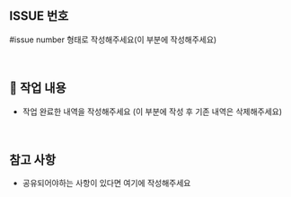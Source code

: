 ## ISSUE 번호

#issue number 형태로 작성해주세요(이 부분에 작성해주세요)

<br/>

## 🔎 작업 내용

- 작업 완료한 내역을 작성해주세요 (이 부분에 작성 후 기존 내역은 삭제해주세요)

<br/>

## 참고 사항

- 공유되어야하는 사항이 있다면 여기에 작성해주세요
